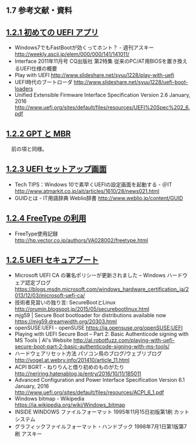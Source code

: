 
## 1.7 参考文献・資料

## [1.2.1 初めての UEFI アプリ](2-1_UEFI_Start.md)

* Windows7でもFastBootが効くってホント？ - 週刊アスキー
http://weekly.ascii.jp/elem/000/000/141/141011/
* Interface 2011年11月号 CQ出版社 第2特集 従来のPC/AT用BIOSを置き換えるUEFI仕様の概要
* Play with UEFI http://www.slideshare.net/syuu1228/play-with-uefi
* UEFI時代のブートローダ http://www.slideshare.net/syuu1228/uefi-boot-loaders
* Unified Extensible Firmware Interface Specification Version 2.6 January, 2016
http://www.uefi.org/sites/default/files/resources/UEFI%20Spec%202_6.pdf

## [1.2.2 GPT と MBR](2-2_UEFI_MBR.md)

　前の項と同様。

## [1.2.3 UEFI セットアップ画面](2-3_UEFI_SetupScreen.md)

* Tech TIPS：Windows 10で素早くUEFIの設定画面を起動する - ＠IT
http://www.atmarkit.co.jp/ait/articles/1610/28/news021.html
* GUIDとは - IT用語辞典 Weblio辞書
http://www.weblio.jp/content/GUID

## [1.2.4 FreeType の利用](chapter-1/2-4_UEFI_FreeType_MSVC.md)

* FreeType使用記録
http://hp.vector.co.jp/authors/VA028002/freetype.html

## [1.2.5 UEFI セキュアブート](2-5_UEFI_SecureBoot.md)

* Microsoft UEFI CA の署名ポリシーが更新されました – Windows ハードウェア認定ブログ
https://blogs.msdn.microsoft.com/windows_hardware_certification_ja/2013/12/03/microsoft-uefi-ca/
* 技術者見習いの独り言: SecureBootとLinux
http://orumin.blogspot.jp/2015/05/securebootlinux.html
* mjg59 | Secure Boot bootloader for distributions available now
https://mjg59.dreamwidth.org/20303.html
* openSUSE:UEFI - openSUSE
https://ja.opensuse.org/openSUSE:UEFI
* Playing with UEFI Secure Boot – Part 2: Basic Authenticode signing with MS Tools | Al's Website
http://al.robotfuzz.com/playing-with-uefi-secure-boot-part-2-basic-authenticode-signing-with-ms-tools/
* ハードウェアリセット方法 パソコン鳥のブログ/ウェブリブログ
http://vogel.at.webry.info/201410/article_11.html
* ACPI BGRT - ねりりんと借り初めのものがたり
http://neriring.hatenablog.jp/entry/2016/10/11/185011
* Advanced Configuration and Power Interface Specification Version 6.1 January, 2016
http://www.uefi.org/sites/default/files/resources/ACPI_6_1.pdf
* Windows bitmap - Wikipedia
https://ja.wikipedia.org/wiki/Windows_bitmap
* INSIDE WINDOWS ファイルフォーマット 1995年11月15日初版第1刷 カットシステム
* グラフィックファイルフォーマット・ハンドブック 1998年7月1日第1版第7刷 アスキー

